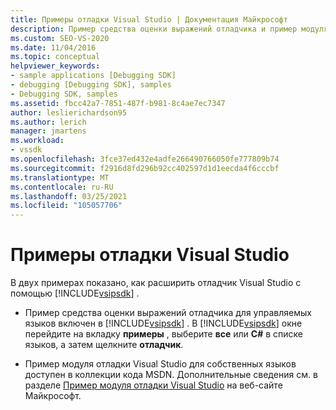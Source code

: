 ```yaml
---
title: Примеры отладки Visual Studio | Документация Майкрософт
description: Пример средства оценки выражений отладчика и пример модуля отладки Visual Studio показывают, как расширить отладчик Visual Studio с помощью пакета SDK для Visual Studio.
ms.custom: SEO-VS-2020
ms.date: 11/04/2016
ms.topic: conceptual
helpviewer_keywords:
- sample applications [Debugging SDK]
- debugging [Debugging SDK], samples
- Debugging SDK, samples
ms.assetid: fbcc42a7-7851-487f-b981-8c4ae7ec7347
author: leslierichardson95
ms.author: lerich
manager: jmartens
ms.workload:
- vssdk
ms.openlocfilehash: 3fce37ed432e4adfe266490766050fe777809b74
ms.sourcegitcommit: f2916d8fd296b92cc402597d1d1eecda4f6cccbf
ms.translationtype: MT
ms.contentlocale: ru-RU
ms.lasthandoff: 03/25/2021
ms.locfileid: "105057706"
---
```

# <a name="visual-studio-debugging-samples"></a>Примеры отладки Visual Studio
В двух примерах показано, как расширить отладчик Visual Studio с помощью [!INCLUDE[vsipsdk](../../extensibility/includes/vsipsdk_md.md)] .

- Пример средства оценки выражений отладчика для управляемых языков включен в [!INCLUDE[vsipsdk](../../extensibility/includes/vsipsdk_md.md)] . В [!INCLUDE[vsipsdk](../../extensibility/includes/vsipsdk_md.md)] окне перейдите на вкладку **примеры** , выберите **все** или **C#** в списке языков, а затем щелкните **отладчик**.

- Пример модуля отладки Visual Studio для собственных языков доступен в коллекции кода MSDN. Дополнительные сведения см. в разделе [Пример модуля отладки Visual Studio](https://code.msdn.microsoft.com/Visual-Studio-Debug-Engine-c2e21c0e) на веб-сайте Майкрософт.
